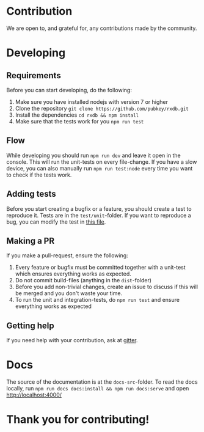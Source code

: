 # Contribution

We are open to, and grateful for, any contributions made by the community.

# Developing

## Requirements

Before you can start developing, do the following:

1. Make sure you have installed nodejs with version 7 or higher
2. Clone the repository `git clone https://github.com/pubkey/rxdb.git`
3. Install the dependencies `cd rxdb && npm install`
4. Make sure that the tests work for you `npm run test`

## Flow

While developing you should run `npm run dev` and leave it open in the console. This will run the unit-tests on every file-change. If you have a slow device, you can also manually run `npm run test:node` every time you want to check if the tests work.

## Adding tests

Before you start creating a bugfix or a feature, you should create a test to reproduce it. Tests are in the `test/unit`-folder.
If you want to reproduce a bug, you can modify the test in [this file](https://github.com/pubkey/rxdb/blob/master/test/unit/bug-report.test.js).

## Making a PR

If you make a pull-request, ensure the following:

1. Every feature or bugfix must be committed together with a unit-test which ensures everything works as expected.
2. Do not commit build-files (anything in the `dist`-folder)
3. Before you add non-trivial changes, create an issue to discuss if this will be merged and you don't waste your time.
4. To run the unit and integration-tests, do `npm run test` and ensure everything works as expected

## Getting help

If you need help with your contribution, ask at [gitter](https://gitter.im/pubkey/rxdb).


# Docs

The source of the documentation is at the `docs-src`-folder.
To read the docs locally, run `npm run docs docs:install && npm run docs:serve` and open [http://localhost:4000/](http://localhost:4000/)




# Thank you for contributing!
